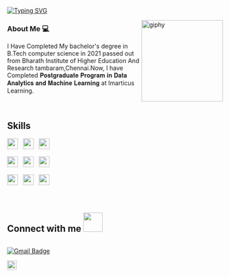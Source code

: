 [![Typing SVG](https://readme-typing-svg.herokuapp.com?font=Architects+Daughter&color=7AF79A&size=30&lines=Hey,+I'm+Mugunth!;I'm+a+Future+DataScientist)](https://git.io/typing-svg)
<!--suppress HtmlDeprecatedAttribute -->
[<img align='right' src="https://media.giphy.com/media/M9gbBd9nbDrOTu1Mqx/giphy.gif" width="190" alt="giphy">](https://t.me/voko_aleksey)
 


### About Me 💻 &nbsp;
  I Have Completed My bachelor's degree in B.Tech computer science in 2021 passed out from Bharath Institute of Higher Education And Research       tambaram,Chennai.Now, I have Completed 𝐏𝐨𝐬𝐭𝐠𝐫𝐚𝐝𝐮𝐚𝐭𝐞 𝐏𝐫𝐨𝐠𝐫𝐚𝐦 𝐢𝐧 𝐃𝐚𝐭𝐚 𝐀𝐧𝐚𝐥𝐲𝐭𝐢𝐜𝐬 𝐚𝐧𝐝 𝐌𝐚𝐜𝐡𝐢𝐧𝐞 𝐋𝐞𝐚𝐫𝐧𝐢𝐧𝐠 at Imarticus Learning.
  
   <br>
  <h2> Skills <img src = "https://media2.giphy.com/media/QssGEmpkyEOhBCb7e1/giphy.gif?cid=ecf05e47a0n3gi1bfqntqmob8g9aid1oyj2wr3ds3mg700bl&rid=giphy.gif" width = 15px> </h2>
  

  
<p       align="left">
 
<img src="https://img.shields.io/badge/Microsoft%20SQL%20Sever-CC2927?style=flat&logo=microsoft%20sql%20server&logoColor=white" height="25"/>
&nbsp;
<img src="https://img.shields.io/badge/python-3670A0?style=flat&logo=python&logoColor=ffdd54" height="25"/>  
  &nbsp;
<img src="https://img.shields.io/badge/r-%23276DC3.svg?style=flat&logo=r&logoColor=white" height="25"/>
  </p>
  
  <p  align="left">

  
<img src="https://img.shields.io/badge/numpy-%23013243.svg?style=flat&logo=numpy&logoColor=white" height="25"/>
  &nbsp;
<img src="https://img.shields.io/badge/pandas-%23150458.svg?style=flat&logo=pandas&logoColor=white" height="25"/>
  &nbsp;
<img src="https://img.shields.io/badge/SciPy-%230C55A5.svg?style=flat&logo=scipy&logoColor=%white" height="25"/>  
 </p>
 
 <p  align="left">

  
<img src="https://img.shields.io/badge/scikit--learn-%23F7931E.svg?style=flat&logo=scikit-learn&logoColor=white" height="25">
  &nbsp;

<img src="https://img.shields.io/badge/TensorFlow-%23FF6F00.svg?style=flat&logo=TensorFlow&logoColor=white" height="25">
&nbsp;
  
  <img src="https://img.shields.io/badge/Canva-%2300C4CC.svg?style=flat&logo=Canva&logoColor=white" height="25">
&nbsp;

</p>
<br>
<p  align="center">
<h2> Connect with me <img src='https://raw.githubusercontent.com/ShahriarShafin/ShahriarShafin/main/Assets/handshake.gif' width="45px"> </h2>
<a href = 'https://www.linkedin.com/in/aditya-deshmukh-561a371a8'> <img width = '32px' align= 'center' 




 </a>

 ![Gmail Badge](https://img.shields.io/badge/-mugunthaadhi123@gmail.com-c14438?style=flat-square&logo=Gmail&logoColor=white&link=mailto:mugunthaadhi123@gmail.com)

</a>                                                                      
 
 </a>
<a href="https://www.linkedin.com/in/mugunthan-l-45a843175/">
  <img align="left" alt="Mugunthan L LinkedIN" width="22px" src="https://raw.githubusercontent.com/peterthehan/peterthehan/master/assets/linkedin.svg" />
</a>
                      
                                                                        
